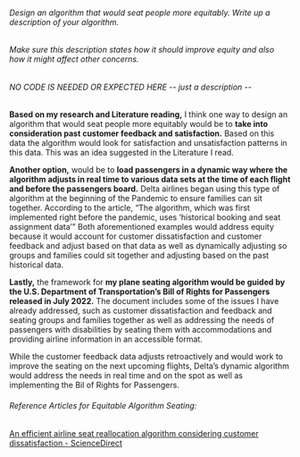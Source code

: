 ###### Design an algorithm that would seat people more equitably. Write up a description of your algorithm. 
###### Make sure this description states how it should improve equity and also how it might affect other concerns.
###### NO CODE IS NEEDED OR EXPECTED HERE -- just a description -- 


**Based on my research and Literature reading,** I think one way to design an algorithm that would seat people more equitably would be to **take into consideration past customer feedback and satisfaction.** Based on this data the algorithm would look for satisfaction and unsatisfaction patterns in this data. This was an idea suggested in the Literature I read.  

**Another option,** would be to **load passengers in a dynamic way where the algorithm adjusts in real time to various data sets at the time of each flight and before the passengers board.** Delta airlines began using this type of algorithm at the beginning of the Pandemic to ensure families can sit together.  According to the article, “The algorithm, which was first implemented right before the pandemic, uses ‘historical booking and seat assignment data’” Both aforementioned examples would address equity because it would account for customer dissatisfaction and customer feedback and adjust based on that data as well as dynamically adjusting so groups and families could sit together and adjusting based on the past historical data.  

**Lastly,** the framework for **my plane seating algorithm would be guided by the U.S. Department of Transportation’s Bill of Rights for Passengers released in July 2022.** The document includes some of the issues I have already addressed, such as customer dissatisfaction and feedback and seating groups and families together as well as addressing the needs of passengers with disabilities by seating them with accommodations and providing airline information in an accessible format.

While the customer feedback data adjusts retroactively and would work to improve the seating on the next upcoming flights, Delta’s dynamic algorithm would address the needs in real time and on the spot as well as implementing the Bil of Rights for Passengers.


###### Reference Articles for Equitable Algorithm Seating:

[An efficient airline seat reallocation algorithm considering customer dissatisfaction - ScienceDirect](https://www.sciencedirect.com/science/article/abs/pii/S0969699719305368)
